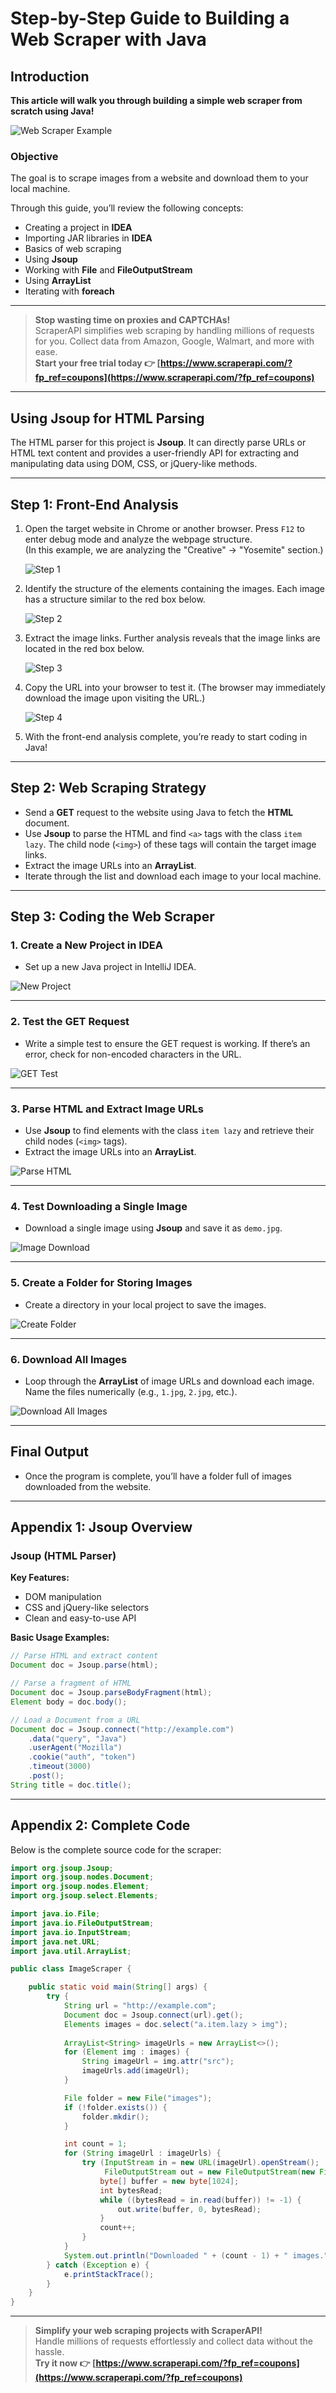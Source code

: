 
# Step-by-Step Guide to Building a Web Scraper with Java

## Introduction

**This article will walk you through building a simple web scraper from scratch using Java!**

![Web Scraper Example](https://ask.qcloudimg.com/http-save/yehe-1342517/coccmcyl12.jpeg)

### Objective

The goal is to scrape images from a website and download them to your local machine.

Through this guide, you’ll review the following concepts:

- Creating a project in **IDEA**
- Importing JAR libraries in **IDEA**
- Basics of web scraping
- Using **Jsoup**
- Working with **File** and **FileOutputStream**
- Using **ArrayList**
- Iterating with **foreach**

---

> **Stop wasting time on proxies and CAPTCHAs!**  
> ScraperAPI simplifies web scraping by handling millions of requests for you. Collect data from Amazon, Google, Walmart, and more with ease.  
> **Start your free trial today 👉 [https://www.scraperapi.com/?fp_ref=coupons](https://www.scraperapi.com/?fp_ref=coupons)**  

---

## Using Jsoup for HTML Parsing

The HTML parser for this project is **Jsoup**. It can directly parse URLs or HTML text content and provides a user-friendly API for extracting and manipulating data using DOM, CSS, or jQuery-like methods.

---

## Step 1: Front-End Analysis

1. Open the target website in Chrome or another browser. Press `F12` to enter debug mode and analyze the webpage structure.  
   (In this example, we are analyzing the "Creative" → "Yosemite" section.)
   
   ![Step 1](https://ask.qcloudimg.com/http-save/yehe-1342517/tys2mrc1j9.jpeg)

2. Identify the structure of the elements containing the images. Each image has a structure similar to the red box below.

   ![Step 2](https://ask.qcloudimg.com/http-save/yehe-1342517/ymmz7o6dho.jpeg)

3. Extract the image links. Further analysis reveals that the image links are located in the red box below.

   ![Step 3](https://ask.qcloudimg.com/http-save/yehe-1342517/fttt4w4kzl.jpeg)

4. Copy the URL into your browser to test it. (The browser may immediately download the image upon visiting the URL.)

   ![Step 4](https://ask.qcloudimg.com/http-save/yehe-1342517/pyqywnhba8.jpeg)

5. With the front-end analysis complete, you’re ready to start coding in Java!

---

## Step 2: Web Scraping Strategy

- Send a **GET** request to the website using Java to fetch the **HTML** document.
- Use **Jsoup** to parse the HTML and find `<a>` tags with the class `item lazy`. The child node (`<img>`) of these tags will contain the target image links.
- Extract the image URLs into an **ArrayList**.
- Iterate through the list and download each image to your local machine.

---

## Step 3: Coding the Web Scraper

### 1. Create a New Project in IDEA

- Set up a new Java project in IntelliJ IDEA.

![New Project](https://ask.qcloudimg.com/http-save/yehe-1342517/fmycmx7smc.jpeg)

---

### 2. Test the GET Request

- Write a simple test to ensure the GET request is working. If there’s an error, check for non-encoded characters in the URL.

![GET Test](https://ask.qcloudimg.com/http-save/yehe-1342517/ndvzoumccp.jpeg)

---

### 3. Parse HTML and Extract Image URLs

- Use **Jsoup** to find elements with the class `item lazy` and retrieve their child nodes (`<img>` tags).
- Extract the image URLs into an **ArrayList**.

![Parse HTML](https://ask.qcloudimg.com/http-save/yehe-1342517/76z438j1q3.jpeg)

---

### 4. Test Downloading a Single Image

- Download a single image using **Jsoup** and save it as `demo.jpg`.

![Image Download](https://ask.qcloudimg.com/http-save/yehe-1342517/jkqnnxfdi4.jpeg)

---

### 5. Create a Folder for Storing Images

- Create a directory in your local project to save the images.

![Create Folder](https://ask.qcloudimg.com/http-save/yehe-1342517/rbw7kixvn9.jpeg)

---

### 6. Download All Images

- Loop through the **ArrayList** of image URLs and download each image. Name the files numerically (e.g., `1.jpg`, `2.jpg`, etc.).

![Download All Images](https://ask.qcloudimg.com/http-save/yehe-1342517/07e39e09jv.jpeg)

---

## Final Output

- Once the program is complete, you’ll have a folder full of images downloaded from the website.

---

## Appendix 1: Jsoup Overview

### Jsoup (HTML Parser)

**Key Features:**

- DOM manipulation
- CSS and jQuery-like selectors
- Clean and easy-to-use API

**Basic Usage Examples:**

```java
// Parse HTML and extract content
Document doc = Jsoup.parse(html);

// Parse a fragment of HTML
Document doc = Jsoup.parseBodyFragment(html);
Element body = doc.body();

// Load a Document from a URL
Document doc = Jsoup.connect("http://example.com")
    .data("query", "Java")
    .userAgent("Mozilla")
    .cookie("auth", "token")
    .timeout(3000)
    .post();
String title = doc.title();
```

---

## Appendix 2: Complete Code

Below is the complete source code for the scraper:

```java
import org.jsoup.Jsoup;
import org.jsoup.nodes.Document;
import org.jsoup.nodes.Element;
import org.jsoup.select.Elements;

import java.io.File;
import java.io.FileOutputStream;
import java.io.InputStream;
import java.net.URL;
import java.util.ArrayList;

public class ImageScraper {

    public static void main(String[] args) {
        try {
            String url = "http://example.com";
            Document doc = Jsoup.connect(url).get();
            Elements images = doc.select("a.item.lazy > img");
            
            ArrayList<String> imageUrls = new ArrayList<>();
            for (Element img : images) {
                String imageUrl = img.attr("src");
                imageUrls.add(imageUrl);
            }

            File folder = new File("images");
            if (!folder.exists()) {
                folder.mkdir();
            }

            int count = 1;
            for (String imageUrl : imageUrls) {
                try (InputStream in = new URL(imageUrl).openStream();
                     FileOutputStream out = new FileOutputStream(new File(folder, count + ".jpg"))) {
                    byte[] buffer = new byte[1024];
                    int bytesRead;
                    while ((bytesRead = in.read(buffer)) != -1) {
                        out.write(buffer, 0, bytesRead);
                    }
                    count++;
                }
            }
            System.out.println("Downloaded " + (count - 1) + " images.");
        } catch (Exception e) {
            e.printStackTrace();
        }
    }
}
```

---

> **Simplify your web scraping projects with ScraperAPI!**  
> Handle millions of requests effortlessly and collect data without the hassle.  
> **Try it now 👉 [https://www.scraperapi.com/?fp_ref=coupons](https://www.scraperapi.com/?fp_ref=coupons)**  
